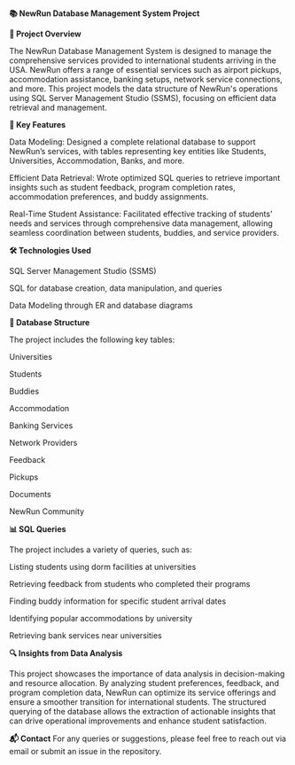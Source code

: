 **📚 NewRun Database Management System Project**

**🏫 Project Overview**

The NewRun Database Management System is designed to manage the comprehensive services provided to international students arriving in the USA. NewRun offers a range of essential services such as airport pickups, accommodation assistance, banking setups, network service connections, and more. This project models the data structure of NewRun's operations using SQL Server Management Studio (SSMS), focusing on efficient data retrieval and management.

**🎯 Key Features**

Data Modeling: Designed a complete relational database to support NewRun’s services, with tables representing key entities like Students, Universities, Accommodation, Banks, and more.

Efficient Data Retrieval: Wrote optimized SQL queries to retrieve important insights such as student feedback, program completion rates, accommodation preferences, and buddy assignments.

Real-Time Student Assistance: Facilitated effective tracking of students’ needs and services through comprehensive data management, allowing seamless coordination between students, buddies, and service providers.

**🛠️ Technologies Used**

SQL Server Management Studio (SSMS)

SQL for database creation, data manipulation, and queries

Data Modeling through ER and database diagrams

**🔑 Database Structure**

The project includes the following key tables:

Universities

Students

Buddies

Accommodation

Banking Services

Network Providers

Feedback

Pickups

Documents

NewRun Community


**📊 SQL Queries**

The project includes a variety of queries, such as:

Listing students using dorm facilities at universities

Retrieving feedback from students who completed their programs

Finding buddy information for specific student arrival dates

Identifying popular accommodations by university

Retrieving bank services near universities

**🔍 Insights from Data Analysis**

This project showcases the importance of data analysis in decision-making and resource allocation. By analyzing student preferences, feedback, and program completion data, NewRun can optimize its service offerings and ensure a smoother transition for international students. The structured querying of the database allows the extraction of actionable insights that can drive operational improvements and enhance student satisfaction.


**📬 Contact**
For any queries or suggestions, please feel free to reach out via email or submit an issue in the repository.
